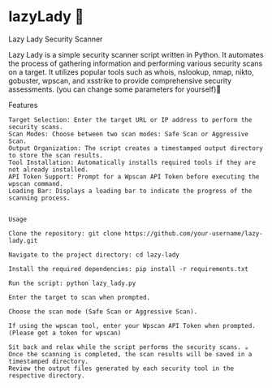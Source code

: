 # lazyLady 🍷

Lazy Lady Security Scanner 


Lazy Lady is a simple security scanner script written in Python. It automates the process of gathering information and performing various security scans on a target. It utilizes popular tools such as whois, nslookup, nmap, nikto, gobuster, wpscan, and xsstrike to provide comprehensive security assessments.
(you can change some parameters for yourself)👀

Features

    Target Selection: Enter the target URL or IP address to perform the security scans.
    Scan Modes: Choose between two scan modes: Safe Scan or Aggressive Scan.
    Output Organization: The script creates a timestamped output directory to store the scan results.
    Tool Installation: Automatically installs required tools if they are not already installed.
    API Token Support: Prompt for a Wpscan API Token before executing the wpscan command.
    Loading Bar: Displays a loading bar to indicate the progress of the scanning process.


    Usage

    Clone the repository: git clone https://github.com/your-username/lazy-lady.git
    
    Navigate to the project directory: cd lazy-lady
    
    Install the required dependencies: pip install -r requirements.txt
    
    Run the script: python lazy_lady.py
    
    Enter the target to scan when prompted.
    
    Choose the scan mode (Safe Scan or Aggressive Scan).
    
    If using the wpscan tool, enter your Wpscan API Token when prompted.(Please get a token for wpscan)
    
    Sit back and relax while the script performs the security scans. ☕
    Once the scanning is completed, the scan results will be saved in a timestamped directory.
    Review the output files generated by each security tool in the respective directory.
    




